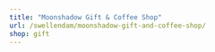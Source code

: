 ```yaml
---
title: "Moonshadow Gift & Coffee Shop"
url: /swellendam/moonshadow-gift-and-coffee-shop/
shop: gift
---
```

